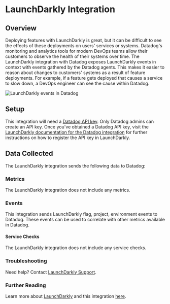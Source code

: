 # LaunchDarkly Integration

## Overview

Deploying features with LaunchDarkly is great, but it can be difficult to see
the effects of these deployments on users' services or systems. Datadog's
monitoring and analytics tools for modern DevOps teams allow their customers to
observe the health of their systems over time. The LaunchDarkly integration with
Datadog exposes LaunchDarkly events in context with events gathered by the
Datadog agents. This makes it easier to reason about changes to customers'
systems as a result of feature deployments. For example, if a feature gets
deployed that causes a service to slow down, a DevOps engineer can see the cause
within Datadog.

![LaunchDarkly events in Datadog][2]

## Setup


This integration will need a [Datadog API key][1]. Only Datadog admins can
create an API key. Once you've obtained a Datadog API key, visit the
[LaunchDarkly documentation for the Datadog integration][3] for further
instructions on how to register the API key in LaunchDarkly.

## Data Collected

The LaunchDarkly integration sends the following data to Datadog:

### Metrics

The LaunchDarkly integration does not include any metrics.

### Events

This integration sends LaunchDarkly flag, project, environment events to
Datadog. These events can be used to correlate with other metrics available in
Datadog.

#### Service Checks

The LaunchDarkly integration does not include any service checks.

### Troubleshooting

Need help? Contact [LaunchDarkly Support][4].

### Further Reading

Learn more about [LaunchDarkly][5] and this integration [here][3].

[1]: https://app.datadoghq.com/account/settings#api
[2]: https://raw.githubusercontent.com/DataDog/integrations-extras/master/launchdarkly/assets/image/ld-datadog-hover.gif
[3]: https://docs.launchdarkly.com/docs/datadog
[4]: https://support.launchdarkly.com/hc/en-us/requests/new
[5]: https://launchdarkly.com

